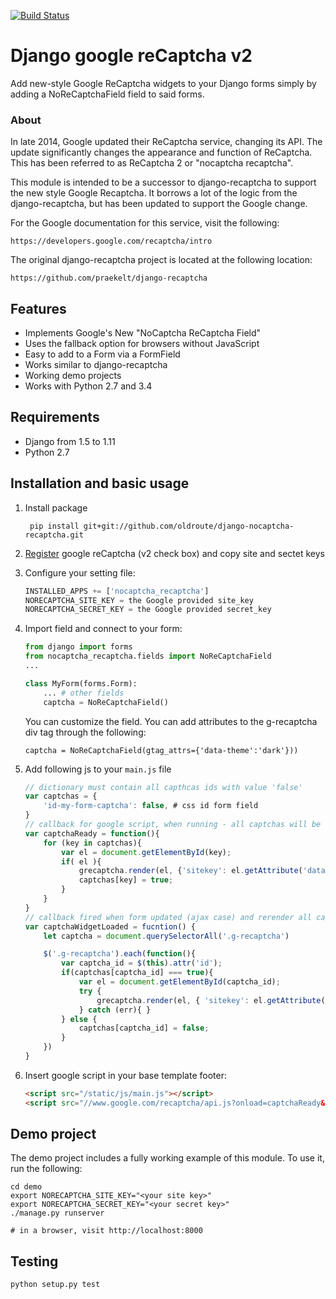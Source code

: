 [![Build Status](https://travis-ci.org/ImaginaryLandscape/django-nocaptcha-recaptcha.svg?branch=master)](https://travis-ci.org/ImaginaryLandscape/django-nocaptcha-recaptcha)

# Django google reCaptcha v2

Add new-style Google ReCaptcha widgets to your Django forms simply by adding a 
NoReCaptchaField field to said forms. 

### About

In late 2014, Google updated their ReCaptcha service, changing its API.  The update significantly
changes the appearance and function of ReCaptcha.  This has been referred to as
ReCaptcha 2 or "nocaptcha recaptcha".

This module is intended to be a successor to django-recaptcha to support the new style
Google Recaptcha.  It borrows a lot of the logic from the django-recaptcha, but has been
updated to support the Google change.

For the Google documentation for this service, visit the following:

    https://developers.google.com/recaptcha/intro

The original django-recaptcha project is located at the following location:

    https://github.com/praekelt/django-recaptcha

## Features

 - Implements Google's New "NoCaptcha ReCaptcha Field"
 - Uses the fallback option for browsers without JavaScript
 - Easy to add to a Form via a FormField
 - Works similar to django-recaptcha
 - Working demo projects
 - Works with Python 2.7 and 3.4


## Requirements
- Django from 1.5 to 1.11
- Python 2.7

## Installation and basic usage
1. Install package

	`` pip install git+git://github.com/oldroute/django-nocaptcha-recaptcha.git``

2. [Register](https://www.google.com/recaptcha/) google reCaptcha (v2 check box) and copy site and sectet keys
3. Configure your setting file:

	```python
    INSTALLED_APPS += ['nocaptcha_recaptcha']
	NORECAPTCHA_SITE_KEY = the Google provided site_key
    NORECAPTCHA_SECRET_KEY = the Google provided secret_key
	```
4. Import field and connect to your form:

	```python
    from django import forms
    from nocaptcha_recaptcha.fields import NoReCaptchaField
	...

    class MyForm(forms.Form):
    	... # other fields
        captcha = NoReCaptchaField()
	```

    You can customize the field. You can add attributes to the g-recaptcha div tag through the following:

     ``captcha = NoReCaptchaField(gtag_attrs={'data-theme':'dark'}))``

5. Add following js to your ``main.js`` file

	```javascript
    // dictionary must contain all capthcas ids with value 'false'
	var captchas = {
        'id-my-form-captcha': false, # css id form field
    }
	// callback for google script, when running - all captchas will be rendered
	var captchaReady = function(){
        for (key in captchas){
            var el = document.getElementById(key);
            if( el ){
                grecaptcha.render(el, {'sitekey': el.getAttribute('data-sitekey') });
                captchas[key] = true;
            }
        }
	}
	// callback fired when form updated (ajax case) and rerender all captchas
    var captchaWidgetLoaded = fucntion() {
        let captcha = document.querySelectorAll('.g-recaptcha')

        $('.g-recaptcha').each(function(){
            var captcha_id = $(this).attr('id');
            if(captchas[captcha_id] === true){
                var el = document.getElementById(captcha_id);
                try {
                    grecaptcha.render(el, { 'sitekey': el.getAttribute('data-sitekey'), 'theme': 'dark' });
                } catch (err){ }
            } else {
                captchas[captcha_id] = false;
            }
        })
    }
	```

6. Insert google script in your base template footer:
	```html
   <script src="/static/js/main.js"></script>
   <script src="//www.google.com/recaptcha/api.js?onload=captchaReady&render=explicit&hl=ru" async defer></script>

	```

## Demo project

The demo project includes a fully working example of this module.
To use it, run the following:

    cd demo
    export NORECAPTCHA_SITE_KEY="<your site key>"
    export NORECAPTCHA_SECRET_KEY="<your secret key>"
    ./manage.py runserver

    # in a browser, visit http://localhost:8000

## Testing

    python setup.py test
